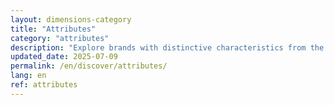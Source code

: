 ```yaml
---
layout: dimensions-category
title: "Attributes"
category: "attributes"
description: "Explore brands with distinctive characteristics from the Global South"
updated_date: 2025-07-09
permalink: /en/discover/attributes/
lang: en
ref: attributes
---
```

